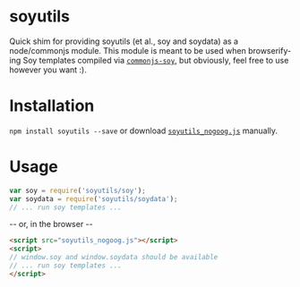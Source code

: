 # soyutils
Quick shim for providing soyutils (et al., soy and soydata) as a node/commonjs module. This module is meant to be used when browserify-ing Soy templates compiled via [`commonjs-soy`](http://github.com/mattpowell/commonjs-soy), but obviously, feel free to use however you want :).

Installation
===
`npm install soyutils --save` or download [`soyutils_nogoog.js`](https://github.com/mattpowell/soyutils/raw/master/soyutils_nogoog.js) manually.

Usage
===
```js
var soy = require('soyutils/soy');
var soydata = require('soyutils/soydata');
// ... run soy templates ...
```
-- or, in the browser --
```html
<script src="soyutils_nogoog.js"></script>
<script>
// window.soy and window.soydata should be available
// ... run soy templates ...
</script>
```
